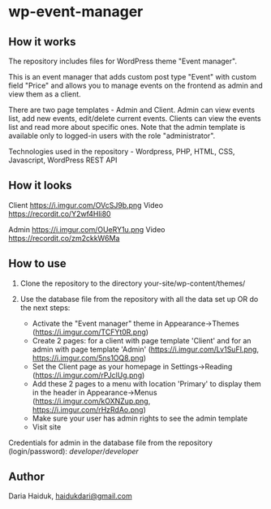 # wp-event-manager


## How it works
The repository includes files for WordPress theme "Event manager".

This is an event manager that adds custom post type "Event" with custom field "Price" and allows you to manage events on the frontend as admin and view them as a client.

There are two page templates - Admin and Client. Admin can view events list, add new events, edit/delete current events. Clients can view the events list and read more about specific ones. Note that the admin template is available only to logged-in users with the role "administrator".

Technologies used in the repository - Wordpress, PHP, HTML, CSS, Javascript, WordPress REST API

## How it looks
Client https://i.imgur.com/OVcSJ9b.png Video https://recordit.co/Y2wf4Hli80

Admin https://i.imgur.com/OUeRY1u.png Video https://recordit.co/zm2ckkW6Ma


## How to use
1. Clone the repository to the directory your-site/wp-content/themes/

2. Use the database file from the repository with all the data set up OR do the next steps:
   - Activate the "Event manager" theme in Appearance->Themes (https://i.imgur.com/TCFYt0R.png)
   - Create 2 pages: for a client with page template 'Client' and for an admin with page template 'Admin'  (https://i.imgur.com/Lv1SuFI.png, https://i.imgur.com/5ns1OQ8.png)
   - Set the Client page as your homepage in Settings->Reading (https://i.imgur.com/rPJclUg.png)
   - Add these 2 pages to a menu with location 'Primary' to display them in the header in Appearance->Menus (https://i.imgur.com/kOXNZup.png, https://i.imgur.com/rHzRdAo.png)
   - Make sure your user has admin rights to see the admin template
   - Visit site

Credentials for admin in the database file from the repository (login/password): *developer*/*developer*

## Author
Daria Haiduk, haidukdari@gmail.com

